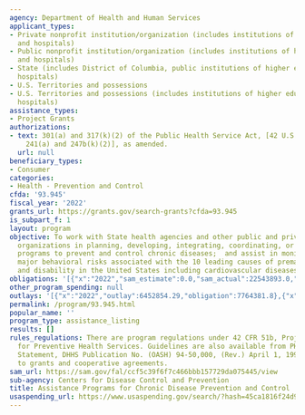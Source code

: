 ```yaml
---
agency: Department of Health and Human Services
applicant_types:
- Private nonprofit institution/organization (includes institutions of higher education
  and hospitals)
- Public nonprofit institution/organization (includes institutions of higher education
  and hospitals)
- State (includes District of Columbia, public institutions of higher education and
  hospitals)
- U.S. Territories and possessions
- U.S. Territories and possessions (includes institutions of higher education and
  hospitals)
assistance_types:
- Project Grants
authorizations:
- text: 301(a) and 317(k)(2) of the Public Health Service Act, [42 U.S.C. Section
    241(a) and 247b(k)(2)], as amended.
  url: null
beneficiary_types:
- Consumer
categories:
- Health - Prevention and Control
cfda: '93.945'
fiscal_year: '2022'
grants_url: https://grants.gov/search-grants?cfda=93.945
is_subpart_f: 1
layout: program
objective: To work with State health agencies and other public and private nonprofit
  organizations in planning, developing, integrating, coordinating, or evaluating
  programs to prevent and control chronic diseases;  and assist in monitoring the
  major behavioral risks associated with the 10 leading causes of premature death
  and disability in the United States including cardiovascular diseases.
obligations: '[{"x":"2022","sam_estimate":0.0,"sam_actual":22543893.0,"usa_spending_actual":21982105.94},{"x":"2023","sam_estimate":22543893.0,"sam_actual":0.0,"usa_spending_actual":28834302.38},{"x":"2024","sam_estimate":22543893.0,"sam_actual":0.0,"usa_spending_actual":26275742.12}]'
other_program_spending: null
outlays: '[{"x":"2022","outlay":6452854.29,"obligation":7764381.8},{"x":"2023","outlay":8651796.78,"obligation":33343858.0},{"x":"2024","outlay":0.0,"obligation":3080000.0}]'
permalink: /program/93.945.html
popular_name: ''
program_type: assistance_listing
results: []
rules_regulations: There are program regulations under 42 CFR 51b, Project Grants
  for Preventive Health Services. Guidelines are also available from PHS Grants Policy
  Statement, DHHS Publication No. (OASH) 94-50,000, (Rev.) April 1, 1994, applies
  to grants and cooperative agreements.
sam_url: https://sam.gov/fal/ccf5c39f6f7c466bbb157729da075445/view
sub-agency: Centers for Disease Control and Prevention
title: Assistance Programs for Chronic Disease Prevention and Control
usaspending_url: https://www.usaspending.gov/search/?hash=45ca1816f24d921cafc53ffe2020f5c0
---
```

